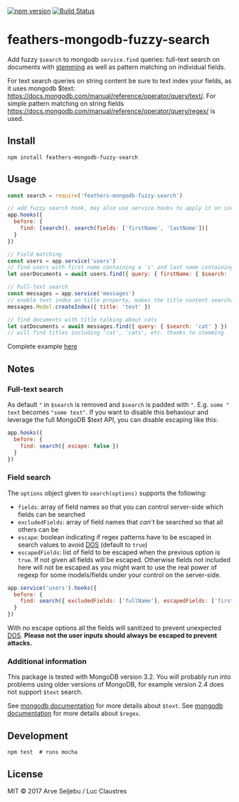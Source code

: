 [![npm version](https://badge.fury.io/js/feathers-mongodb-fuzzy-search.svg)](https://badge.fury.io/js/feathers-mongodb-fuzzy-search) [![Build Status](https://travis-ci.org/arve0/feathers-mongodb-fuzzy-search.svg?branch=master)](https://travis-ci.org/arve0/feathers-mongodb-fuzzy-search)

# feathers-mongodb-fuzzy-search
Add fuzzy `$search` to mongodb `service.find` queries: full-text search on documents with [stemming](https://en.wikipedia.org/wiki/Stemming) as well as pattern matching on individual fields.

For text search queries on string content be sure to text index your fields, as it uses mongodb $text: https://docs.mongodb.com/manual/reference/operator/query/text/.
For simple pattern matching on string fields https://docs.mongodb.com/manual/reference/operator/query/regex/ is used.

## Install
```
npm install feathers-mongodb-fuzzy-search
```

## Usage
```js
const search = require('feathers-mongodb-fuzzy-search')

// add fuzzy search hook, may also use service.hooks to apply it on individual services only
app.hooks({
  before: {
    find: [search(), search(fields: ['firstName', 'lastName'])]
  }
})

// Field matching
const users = app.service('users')
// find users with first name containing a 's' and last name containing 'art'
let userDocuments = await users.find({ query: { firstName: { $search: 's' }, lastName: { $search: 'art' } })

// Full-text search
const messages = app.service('messages')
// enable text index on title property, makes the title content searchable
messages.Model.createIndex({ title: 'text' })

// find documents with title talking about cats
let catDocuments = await messages.find({ query: { $search: 'cat' } })
// will find titles including 'cat', 'cats', etc. thanks to stemming
```

Complete example [here](./example.js)

## Notes

### Full-text search
As default `"` in `$search` is removed and `$search` is padded with `"`. E.g. `some " text` becomes `"some text"`. If you want to disable this behaviour and leverage the full MongoDB $text API, you can disable escaping like this:

```js
app.hooks({
  before: {
    find: search({ escape: false })
  }
})
```

### Field search
The `options` object given to `search(options)` supports the following:
* `fields`: array of field names so that you can control server-side which fields can be searched
* `excludedFields`: array of field names that *can't* be searched so that all others can be
* `escape`: boolean indicating if regex patterns have to be escaped in search values to avoid [DOS](https://www.owasp.org/index.php/Regular_expression_Denial_of_Service_-_ReDoS) (default to `true`)
* `escapedFields`: list of field to be escaped when the previous option is `true`. If not given all fields will be escaped. Otherwise fields not included here will not be escaped as you might want to use the real power of regexp for some models/fields under your control on the server-side.

```js
app.service('users').hooks({
  before: {
    find: search({ excludedFields: ['fullName'], escapedFields: ['firstName'] })
  }
})
```

With no escape options all the fields will sanitized to prevent unexpected [DOS](https://www.owasp.org/index.php/Regular_expression_Denial_of_Service_-_ReDoS).
**Please not the user inputs should always be escaped to prevent attacks.**

### Additional information
This package is tested with MongoDB version 3.2. You will probably run into problems using older versions of MongoDB, for example version 2.4 does not support `$text` search.

See [mongodb documentation](https://docs.mongodb.com/manual/reference/operator/query/text/#search-field) for more details about `$text`.
See [mongodb documentation](https://docs.mongodb.com/manual/reference/operator/query/regex) for more details about `$regex`.

## Development
```
npm test  # runs mocha
```

## License
MIT © 2017 Arve Seljebu / Luc Claustres
